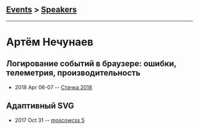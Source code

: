 ## [Events](../README.md) > [Speakers](../speakers.md)
---

# Артём Нечунаев

## Логирование событий в браузере: ошибки, телеметрия, производительность
- 2018 Apr 06-07 -- [Стачка 2018](https://youtu.be/dFKfYSfPH7c)    
## Адаптивный SVG
- 2017 Oct 31 -- [moscowcss 5](https://www.youtube.com/watch?v=M3BKdrBgmYU)    

